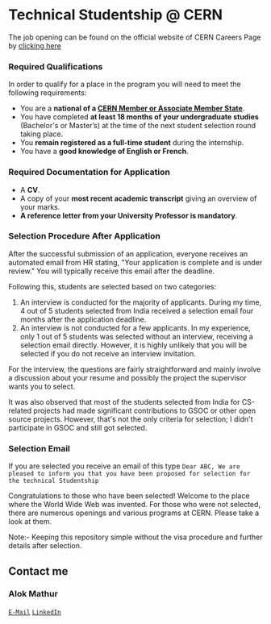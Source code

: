 # Technical Studentship @ CERN 
The job opening can be found on the official website of CERN Careers Page by [clicking here](https://careers.smartrecruiters.com/CERN/tech) 

### Required Qualifications 
In order to qualify for a place in the program you will need to meet the following requirements:

-   You are a **national of a [CERN Member or Associate Member State](http://home.cern/about/member-states)**.
-   You have completed **at least 18 months of your undergraduate studies** (Bachelor's or Master’s) at the time of the next student selection round taking place.
-   You **remain registered as a full-time student** during the internship.
-   You have a **good knowledge of English or French**.

### Required Documentation for Application
-   A  **CV**.
-   A copy of your **most recent academic transcript** giving an overview of your marks.
-   **A reference letter from your University Professor is  mandatory**.

### Selection Procedure After Application 

After the successful submission of an application, everyone receives an automated email from HR stating, "Your application is complete and is under review." You will typically receive this email after the deadline.

Following this, students are selected based on two categories:

1.  An interview is conducted for the majority of applicants. During my time, 4 out of 5 students selected from India received a selection email four months after the application deadline.
2.  An interview is not conducted for a few applicants. In my experience, only 1 out of 5 students was selected without an interview, receiving a selection email directly. However, it is highly unlikely that you will be selected if you do not receive an interview invitation.

For the interview, the questions are fairly straightforward and mainly involve a discussion about your resume and possibly the project the supervisor wants you to select.

It was also observed that most of the students selected from India for CS-related projects had made significant contributions to GSOC or other open source projects. However, that's not the only criteria for selection; I didn't participate in GSOC and still got selected.

### Selection Email 
If you are selected you receive an email of this type 
``
Dear ABC,
We are pleased to inform you that you have been proposed for selection for the technical Studentship
``

Congratulations to those who have been selected! Welcome to the place where the World Wide Web was invented. For those who were not selected, there are numerous openings and various programs at CERN. Please take a look at them.

Note:- Keeping this repository simple without the visa procedure and further details after selection. 

## Contact me 
### Alok Mathur
[`E-Mail`](mailto:alok.mathur0302@gmail.com)
[`LinkedIn`](https://www.linkedin.com/in/alok-mathur-5aab4534/)
